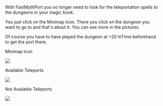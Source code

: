 With FastMythPort you no longer need to look for the teleportation
spells to the dungeons in your magic book.

You just click on the Minimap Icon.
There you click on the dungeon you want to go to and that's about it.
You can see more in the pictures.

 

Of course you have to have played the dungeon at
+20 InTime beforehand to get the port there.

 


Minimap Icon 

![](https://media.forgecdn.net/attachments/517/17/minimap_button.jpg)




Available Teleports 

![](https://media.forgecdn.net/attachments/517/18/verfugbar.jpg)




Not Available Teleports 

![](https://media.forgecdn.net/attachments/517/19/nicht_verfugbar.jpg)